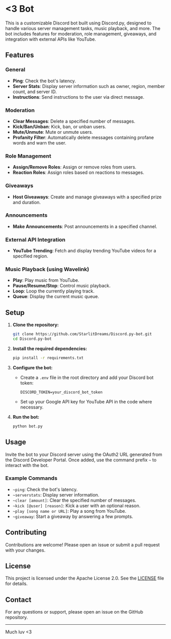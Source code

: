 

# <3 Bot

This is a customizable Discord bot built using Discord.py, designed to handle various server management tasks, music playback, and more. The bot includes features for moderation, role management, giveaways, and integration with external APIs like YouTube.

## Features

### General
- **Ping**: Check the bot's latency.
- **Server Stats**: Display server information such as owner, region, member count, and server ID.
- **Instructions**: Send instructions to the user via direct message.

### Moderation
- **Clear Messages**: Delete a specified number of messages.
- **Kick/Ban/Unban**: Kick, ban, or unban users.
- **Mute/Unmute**: Mute or unmute users.
- **Profanity Filter**: Automatically delete messages containing profane words and warn the user.

### Role Management
- **Assign/Remove Roles**: Assign or remove roles from users.
- **Reaction Roles**: Assign roles based on reactions to messages.

### Giveaways
- **Host Giveaways**: Create and manage giveaways with a specified prize and duration.

### Announcements
- **Make Announcements**: Post announcements in a specified channel.

### External API Integration
- **YouTube Trending**: Fetch and display trending YouTube videos for a specified region.

### Music Playback (using Wavelink)
- **Play**: Play music from YouTube.
- **Pause/Resume/Stop**: Control music playback.
- **Loop**: Loop the currently playing track.
- **Queue**: Display the current music queue.

## Setup

1. **Clone the repository:**
    ```sh
    git clone https://github.com/StarlitDreams/Discord.py-bot.git
    cd Discord.py-bot
    ```

2. **Install the required dependencies:**
    ```sh
    pip install -r requirements.txt
    ```

3. **Configure the bot:**
    - Create a `.env` file in the root directory and add your Discord bot token:
      ```
      DISCORD_TOKEN=your_discord_bot_token
      ```
    - Set up your Google API key for YouTube API in the code where necessary.

4. **Run the bot:**
    ```sh
    python bot.py
    ```

## Usage

Invite the bot to your Discord server using the OAuth2 URL generated from the Discord Developer Portal. Once added, use the command prefix `~` to interact with the bot.

### Example Commands

- `~ping`: Check the bot's latency.
- `~serverstats`: Display server information.
- `~clear [amount]`: Clear the specified number of messages.
- `~kick [@user] [reason]`: Kick a user with an optional reason.
- `~play [song name or URL]`: Play a song from YouTube.
- `~giveaway`: Start a giveaway by answering a few prompts.

## Contributing

Contributions are welcome! Please open an issue or submit a pull request with your changes.

## License

This project is licensed under the Apache License 2.0. See the [LICENSE](LICENSE) file for details.

## Contact

For any questions or support, please open an issue on the GitHub repository.

---

Much luv <3
